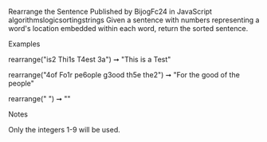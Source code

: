 Rearrange the Sentence
Published by BijogFc24 in JavaScript
algorithmslogicsortingstrings
Given a sentence with numbers representing a word's location embedded within each word, return the sorted sentence.

Examples

rearrange("is2 Thi1s T4est 3a") ➞ "This is a Test"

rearrange("4of Fo1r pe6ople g3ood th5e the2") ➞ "For the good of the people"

rearrange(" ") ➞ ""

Notes

Only the integers 1-9 will be used.